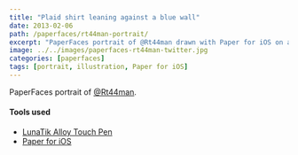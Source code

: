 ```yaml
---
title: "Plaid shirt leaning against a blue wall"
date: 2013-02-06
path: /paperfaces/rt44man-portrait/
excerpt: "PaperFaces portrait of @Rt44man drawn with Paper for iOS on an iPad."
image: ../../images/paperfaces-rt44man-twitter.jpg
categories: [paperfaces]
tags: [portrait, illustration, Paper for iOS]
---
```


PaperFaces portrait of [@Rt44man](https://twitter.com/Rt44man).

#### Tools used

- [LunaTik Alloy Touch Pen](https://www.amazon.com/gp/product/B00821TR7G/ref=as_li_ss_tl?ie=UTF8&tag=mademist-20&linkCode=as2&camp=1789&creative=390957&creativeASIN=B00821TR7G)
- [Paper for iOS](https://paper.bywetransfer.com/)
